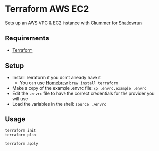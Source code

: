 # Terraform AWS EC2

Sets up an AWS VPC & EC2 instance with [Chummer](https://github.com/chummer5a/chummer5a) for [Shadowrun](https://en.wikipedia.org/wiki/Shadowrun)

## Requirements

- [Terraform](https://www.terraform.io/downloads.html)

## Setup

- Install Terraform if you don't already have it
  - You can use [Homebrew](https://brew.sh/) `brew install terraform`
- Make a copy of the example .envrc file: `cp .envrc.example .envrc`
- Edit the `.envrc` file to have the correct credentials for the provider you will use
- Load the variables in the shell: `source ./envrc`

## Usage

```shell
terraform init
terraform plan

terraform apply
```
